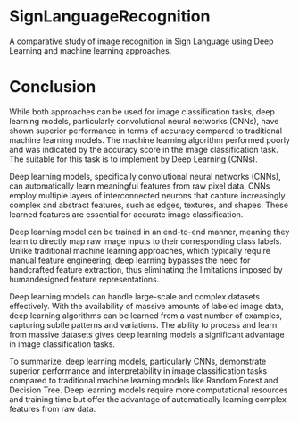 # SignLanguageRecognition
A comparative study of image recognition in Sign Language using Deep Learning and machine learning approaches.


# Conclusion
While both approaches can be used for image classification tasks, deep learning models, particularly convolutional neural networks (CNNs), have shown superior performance in terms of accuracy compared to traditional machine learning models. The machine learning algorithm performed poorly and was indicated by the accuracy score in the image classification task. The suitable for this task is to implement by Deep Learning (CNNs).

Deep learning models, specifically convolutional neural networks (CNNs), can automatically learn meaningful features from raw pixel data. CNNs employ multiple layers of interconnected neurons that capture increasingly complex and abstract features, such as edges, textures, and shapes. These learned features are essential for accurate image classification.

Deep learning model can be trained in an end-to-end manner, meaning they learn to directly map raw image inputs to their corresponding class labels. Unlike traditional machine learning approaches, which typically require manual feature engineering, deep learning bypasses the need for handcrafted feature extraction, thus eliminating the limitations imposed by humandesigned feature representations.

Deep learning models can handle large-scale and complex datasets effectively. With the availability of massive amounts of labeled image data, deep learning algorithms can be learned from a vast number of examples, capturing subtle patterns and variations. The ability to process and learn from massive datasets gives deep learning models a significant advantage in image classification tasks.

To summarize, deep learning models, particularly CNNs, demonstrate superior performance and interpretability in image classification tasks compared to traditional machine learning models like Random Forest and Decision Tree. Deep learning models require more computational resources and training time but offer the advantage of automatically learning complex features from raw data.
